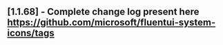 ## [1.1.68] - Complete change log present here https://github.com/microsoft/fluentui-system-icons/tags